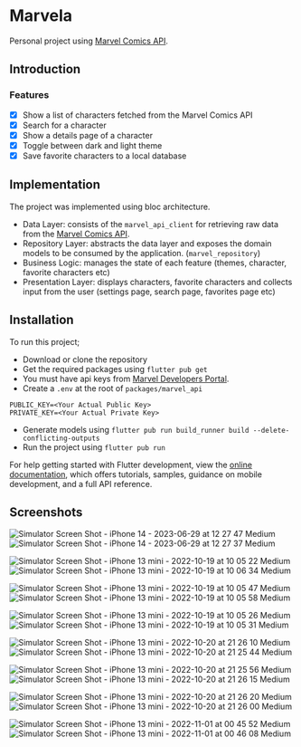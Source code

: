 # Marvela

Personal project using [Marvel Comics API](https://developer.marvel.com/).

## Introduction

### Features

- [x] Show a list of characters fetched from the Marvel Comics API
- [x] Search for a character
- [x] Show a details page of a character
- [x] Toggle between dark and light theme
- [x] Save favorite characters to a local database

## Implementation

The project was implemented using bloc architecture.

- Data Layer: consists of the `marvel_api_client` for retrieving raw data from the [Marvel Comics API](https://developer.marvel.com/).
- Repository Layer: abstracts the data layer and exposes the domain models to be consumed by the application. (`marvel_repository`)
- Business Logic: manages the state of each feature (themes, character, favorite characters etc)
- Presentation Layer: displays characters, favorite characters and collects input from the user (settings page, search page, favorites page etc)

## Installation

To run this project;

- Download or clone the repository
- Get the required packages using `flutter pub get`
- You must have api keys from [Marvel Developers Portal](https://developer.marvel.com/).
- Create a `.env` at the root of `packages/marvel_api`

```
PUBLIC_KEY=<Your Actual Public Key>
PRIVATE_KEY=<Your Actual Private Key>
```

- Generate models using `flutter pub run build_runner build --delete-conflicting-outputs`
- Run the project using `flutter pub run`

For help getting started with Flutter development, view the
[online documentation](https://docs.flutter.dev/), which offers tutorials,
samples, guidance on mobile development, and a full API reference.

## Screenshots

![Simulator Screen Shot - iPhone 14 - 2023-06-29 at 12 27 47 Medium](https://github.com/osobotu/marvela/assets/72420125/abe8ccae-8aca-4655-a740-9b77da5f7670)
![Simulator Screen Shot - iPhone 14 - 2023-06-29 at 12 27 37 Medium](https://github.com/osobotu/marvela/assets/72420125/33142c00-013a-4ade-aa1a-400a2de19abe)

![Simulator Screen Shot - iPhone 13 mini - 2022-10-19 at 10 05 22 Medium](https://user-images.githubusercontent.com/72420125/196648773-04af8711-4c61-4a0b-bd3d-4e899eda6ad5.jpeg)
![Simulator Screen Shot - iPhone 13 mini - 2022-10-19 at 10 06 34 Medium](https://user-images.githubusercontent.com/72420125/196650048-1811dee6-c4bf-4fdb-a6da-fb2f4ba6f2fd.jpeg)

![Simulator Screen Shot - iPhone 13 mini - 2022-10-19 at 10 05 47 Medium](https://user-images.githubusercontent.com/72420125/196650103-e7088d26-f106-4157-b6b7-3ada82141068.jpeg)
![Simulator Screen Shot - iPhone 13 mini - 2022-10-19 at 10 05 58 Medium](https://user-images.githubusercontent.com/72420125/196650446-02b7ff3b-47c2-4fc6-950a-8e5634e7d09b.jpeg)

![Simulator Screen Shot - iPhone 13 mini - 2022-10-19 at 10 05 26 Medium](https://user-images.githubusercontent.com/72420125/196650499-de5b5695-698c-4a3e-b5a6-31bfea11c895.jpeg)
![Simulator Screen Shot - iPhone 13 mini - 2022-10-19 at 10 05 31 Medium](https://user-images.githubusercontent.com/72420125/196650512-43af8bff-5b9d-4739-954d-38bed952f710.jpeg)

![Simulator Screen Shot - iPhone 13 mini - 2022-10-20 at 21 26 10 Medium](https://user-images.githubusercontent.com/72420125/197052271-ed3ebce7-deef-40b2-aa9b-63c07430af12.jpeg)
![Simulator Screen Shot - iPhone 13 mini - 2022-10-20 at 21 25 44 Medium](https://user-images.githubusercontent.com/72420125/197052501-5d557149-112d-4b88-a2ca-7e8268269e8e.jpeg)

![Simulator Screen Shot - iPhone 13 mini - 2022-10-20 at 21 25 56 Medium](https://user-images.githubusercontent.com/72420125/197054728-5e5d63e9-c95b-4345-980f-3b99b2d6d6c2.jpeg)
![Simulator Screen Shot - iPhone 13 mini - 2022-10-20 at 21 26 15 Medium](https://user-images.githubusercontent.com/72420125/197054739-800e362f-0436-4787-bb6c-83737df40ae8.jpeg)

![Simulator Screen Shot - iPhone 13 mini - 2022-10-20 at 21 26 20 Medium](https://user-images.githubusercontent.com/72420125/197054757-1fa21955-b004-4918-8b6e-c56b61689fa9.jpeg)
![Simulator Screen Shot - iPhone 13 mini - 2022-10-20 at 21 26 00 Medium](https://user-images.githubusercontent.com/72420125/197054766-d03c41b4-bca2-4620-be6c-0d86fd60650f.jpeg)

![Simulator Screen Shot - iPhone 13 mini - 2022-11-01 at 00 45 52 Medium](https://user-images.githubusercontent.com/72420125/199130961-2c398765-ef4d-4b92-90c4-c7738e70c6bd.jpeg)
![Simulator Screen Shot - iPhone 13 mini - 2022-11-01 at 00 46 08 Medium](https://user-images.githubusercontent.com/72420125/199131007-898e40ea-a3eb-44c5-8639-d0476b2c6a1b.jpeg)

